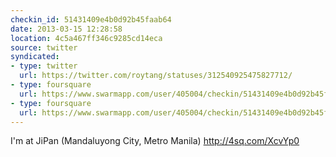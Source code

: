 ```yaml
---
checkin_id: 51431409e4b0d92b45faab64
date: 2013-03-15 12:28:58
location: 4c5a467ff346c9285cd14eca
source: twitter
syndicated:
- type: twitter
  url: https://twitter.com/roytang/statuses/312540925475827712/
- type: foursquare
  url: https://www.swarmapp.com/user/405004/checkin/51431409e4b0d92b45faab64?s=yiGCdyiGr5huxwGQuHMPUf8d2Ng&ref=tw
- type: foursquare
  url: https://www.swarmapp.com/user/405004/checkin/51431409e4b0d92b45faab64?s=yiGCdyiGr5huxwGQuHMPUf8d2Ng&ref=tw
---
```


I'm at JiPan (Mandaluyong City, Metro Manila) http://4sq.com/XcvYp0